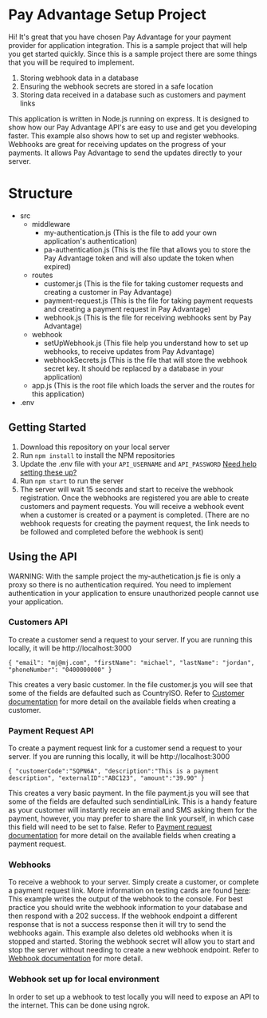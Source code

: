 # Pay Advantage Setup Project

Hi! It's great that you have chosen Pay Advantage for your payment provider for application integration. This is a sample project that will help you get started quickly. Since this is a sample project there are some things that you will be required to implement. 

 1. Storing webhook data in a database
 2. Ensuring the webhook secrets are stored in a safe location
 3. Storing data received in a database such as customers and payment links

This application is written in Node.js running on express. It is designed to show how our Pay Advantage API's are easy to use and get you developing faster. This example also shows how to set up and register webhooks. Webhooks are great for receiving updates on the progress of your payments. It allows Pay Advantage to send the updates directly to your server.

# Structure

 - src
	 - middleware 
		 - my-authentication.js (This is the file to add your own application's authentication)
		 - pa-authentication.js (This is the file that allows you to store the Pay Advantage token and will also update the token when expired)
	 - routes
		 - customer.js (This is the file for taking customer requests and creating a customer in Pay Advantage)
		 - payment-request.js (This is the file for taking payment requests and creating a payment request in Pay Advantage)
		 - webhook.js (This is the file for receiving webhooks sent by Pay Advantage)
	 - webhook
		 - setUpWebhook.js (This file help you understand how to set up webhooks, to receive updates from Pay Advantage)
		 - webhookSecrets.js (This is the file that will store the webhook secret key. It should be replaced by a database in your application)
	 - app.js (This is the root file which loads the server and the routes for this application)
 - .env


## Getting Started

 1. Download this repository on your local server 
 2. Run `npm install` to install the NPM repositories
 3. Update the .env file with your `API_USERNAME` and `API_PASSWORD` [Need help setting these up?](https://help.payadvantage.com.au/hc/en-us/articles/203572556-Setup-Authentication)
 4. Run `npm start` to run the server
 5. The server will wait 15 seconds and start to receive the webhook registration. Once the webhooks are registered you are able to create customers and payment requests. You will receive a webhook event when a customer is created or a payment is completed. (There are no webhook requests for creating the payment request, the link needs to be followed and completed before the webhook is sent)

## Using the API

WARNING: With the sample project the my-authetication.js fie is only a proxy so there is no authentication required. You need to implement authentication in your application to ensure unauthorized people cannot use your application.

### Customers API

To create a customer send a request to your server. If you are running this locally, it will be http://localhost:3000

`{
        "email": "mj@mj.com",
	    "firstName": "michael",
	    "lastName": "jordan",
	    "phoneNumber": "0400000000"
   }`

This creates a very basic customer. In the file customer.js you will see that some of the fields are defaulted such as CountryISO. Refer to [Customer documentation](https://help.payadvantage.com.au/hc/en-us/articles/360000279455-Customers-BPAY-Reference) for more detail on the available fields when creating a customer.
 

### Payment Request API

To create a payment request link for a customer send a request to your server. If you are running this locally, it will be http://localhost:3000

`{
	"customerCode":"SQPN6A",
	"description":"This is a payment description",
	"externalID":"ABC123",
	"amount":"39.90"
}`

This creates a very basic payment. In the file payment.js you will see that some of the fields are defaulted such sendintialLink. This is a handy feature as your customer will instantly receie an email and SMS asking them for the payment, however, you may prefer to share the link yourself, in which case this field will need to be set to false. Refer to [Payment request documentation](https://help.payadvantage.com.au/hc/en-us/articles/4453569613967-Payment-Request-Links) for more detail on the available fields when creating a payment request.


### Webhooks

To receive a webhook to your server. Simply create a customer, or complete a payment request link. More information on testing cards are found [here](https://help.payadvantage.com.au/hc/en-us/articles/360000408995-Sandbox-Testing): 
This example writes the output of the webhook to the console. For best practice you should write the webhook information to your database and then respond with a 202 success. If the webhook endpoint a different response that is not a success response then it will try to send the webhooks again.
This example also deletes old webhooks when it is stopped and started. Storing the webhook secret will allow you to start and stop the server without needing to create a new webhook endpoint. 
Refer to [Webhook documentation](https://help.payadvantage.com.au/hc/en-us/articles/360002909095-Webhooks) for more detail.

### Webhook set up for local environment
In order to set up a webhook to test locally you will need to expose an API to the internet. This can be done using ngrok.


